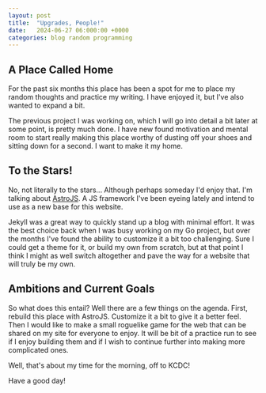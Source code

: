 ```yaml
---
layout: post
title:  "Upgrades, People!"
date:   2024-06-27 06:000:00 +0000
categories: blog random programming
---
```


## A Place Called Home

For the past six months this place has been a spot for me to place my random thoughts and practice my writing. I have enjoyed it, but I've also wanted to expand a bit.

The previous project I was working on, which I will go into detail a bit later at some point, is pretty much done. I have new found motivation and mental room to start really making this place worthy of dusting off your shoes and sitting down for a second. I want to make it my home.

## To the Stars!

No, not literally to the stars... Although perhaps someday I'd enjoy that. I'm talking about [AstroJS](https://astro.build). A JS framework I've been eyeing lately and intend to use as a new base for this website.

Jekyll was a great way to quickly stand up a blog with minimal effort. It was the best choice back when I was busy working on my Go project, but over the months I've found the ability to customize it a bit too challenging. Sure I could get a theme for it, or build my own from scratch, but at that point I think I might as well switch altogether and pave the way for a website that will truly be my own.

## Ambitions and Current Goals

So what does this entail? Well there are a few things on the agenda. First, rebuild this place with AstroJS. Customize it a bit to give it a better feel. Then I would like to make a small roguelike game for the web that can be shared on my site for everyone to enjoy. It will be bit of a practice run to see if I enjoy building them and if I wish to continue further into making more complicated ones.

Well, that's about my time for the morning, off to KCDC!

Have a good day!